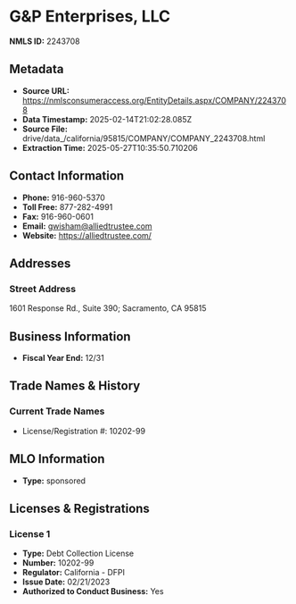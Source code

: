 # G&P Enterprises, LLC

**NMLS ID:** 2243708

## Metadata
- **Source URL:** https://nmlsconsumeraccess.org/EntityDetails.aspx/COMPANY/2243708
- **Data Timestamp:** 2025-02-14T21:02:28.085Z
- **Source File:** drive/data_/california/95815/COMPANY/COMPANY_2243708.html
- **Extraction Time:** 2025-05-27T10:35:50.710206

## Contact Information
- **Phone:** 916-960-5370
- **Toll Free:** 877-282-4991
- **Fax:** 916-960-0601
- **Email:** gwisham@alliedtrustee.com
- **Website:** https://alliedtrustee.com/

## Addresses
### Street Address
1601 Response Rd., Suite 390; Sacramento, CA 95815

## Business Information
- **Fiscal Year End:** 12/31

## Trade Names & History
### Current Trade Names
- License/Registration #: 10202-99

## MLO Information
- **Type:** sponsored

## Licenses & Registrations

### License 1
- **Type:** Debt Collection License
- **Number:** 10202-99
- **Regulator:** California - DFPI
- **Issue Date:** 02/21/2023
- **Authorized to Conduct Business:** Yes
